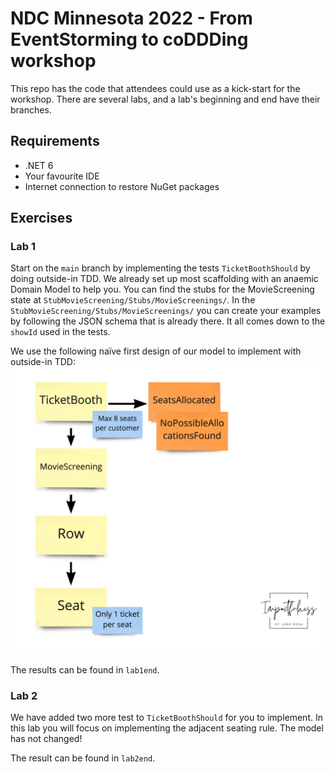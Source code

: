 # NDC Minnesota 2022 - From EventStorming to coDDDing workshop

This repo has the code that attendees could use as a kick-start for the workshop. There are several labs, and a lab's beginning and end have their branches.

## Requirements

- .NET 6
- Your favourite IDE
- Internet connection to restore NuGet packages

## Exercises
### Lab 1

Start on the `main` branch by implementing the tests `TicketBoothShould` by doing outside-in TDD. We already set up most scaffolding with an anaemic Domain Model to help you. You can find the stubs for the MovieScreening state at `StubMovieScreening/Stubs/MovieScreenings/`. In the `StubMovieScreening/Stubs/MovieScreenings/` you can create your examples by following the JSON schema that is already there. It all comes down to the `showId` used in the tests.

We use the following naïve first design of our model to implement with outside-in TDD:
![Aggregate model](aggregate-model.jpg)

The results can be found in `lab1end`.

### Lab 2

We have added two more test to `TicketBoothShould` for you to implement. In this lab you will focus on implementing the adjacent seating rule. The model has not changed!

The result can be found in `lab2end`.